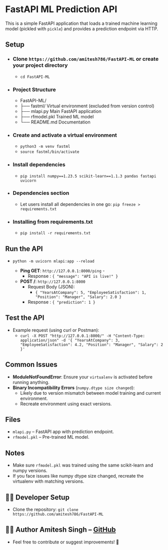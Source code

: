 # FastAPI ML Prediction API

This is a simple FastAPI application that loads a trained machine learning model (pickled with `pickle`) and provides a prediction endpoint via HTTP.

## Setup

- ### Clone `https://github.com/amitesh786/FastAPI-ML` or create your project directory
    - `cd FastAPI-ML`

- ### Project Structure
    - FastAPI-ML/
    - ├── fastml/           Virtual environment (excluded from version control)
    - ├── mlapi.py          Main FastAPI application 
    - ├── rfmodel.pkl       Trained ML model 
    - └── README.md         Documentation

- ### Create and activate a virtual environment
    - `python3 -m venv fastml`
    - `source fastml/bin/activate`

- ### Install dependencies
    - `pip install numpy==1.23.5 scikit-learn==1.1.3 pandas fastapi uvicorn`

- ### Dependencies section
    - Let users install all dependencies in one go: `pip freeze > requirements.txt`

- ### Installing from requirements.txt
    - `pip install -r requirements.txt`

## Run the API
- `python -m uvicorn mlapi:app --reload`

    - **Ping GET**: `http://127.0.0.1:8000/ping` - 
        - Response : `{
                "message": "API is live!"
            }`
    - **POST /**: `http://127.0.0.1:8000`
        - Request Body (JSON):
            - `{
                    "YearsAtCompany": 5,
                    "EmployeeSatisfaction": 1,
                    "Position": "Manager",
                    "Salary": 2.0
                }`
        - Response : `{
                "prediction": 1
            }`

## Test the API

- Example request (using curl or Postman):
    - `curl -X POST "http://127.0.0.1:8000/" -H "Content-Type: application/json" -d '{
    "YearsAtCompany": 3,
    "EmployeeSatisfaction": 4.2,
    "Position": "Manager",
    "Salary": 2
    }'`

## Common Issues

- **ModuleNotFoundError**: Ensure your `virtualenv` is activated before running anything.
- **Binary Incompatibility Errors** (`numpy.dtype size changed`): 
    - Likely due to version mismatch between model training and current environment.
    - Recreate environment using exact versions.

## Files

- `mlapi.py` – FastAPI app with prediction endpoint.
- `rfmodel.pkl` – Pre-trained ML model.

## Notes

- Make sure `rfmodel.pkl` was trained using the same scikit-learn and numpy versions.
- If you face issues like numpy dtype size changed, recreate the virtualenv with matching versions.

## 🧑‍💻 Developer Setup
- Clone the repository: `git clone https://github.com/amitesh786/FastAPI-ML`

## 👨‍💻 Author Amitesh Singh – [GitHub](https://github.com/amitesh786)
- Feel free to contribute or suggest improvements! 🙌
